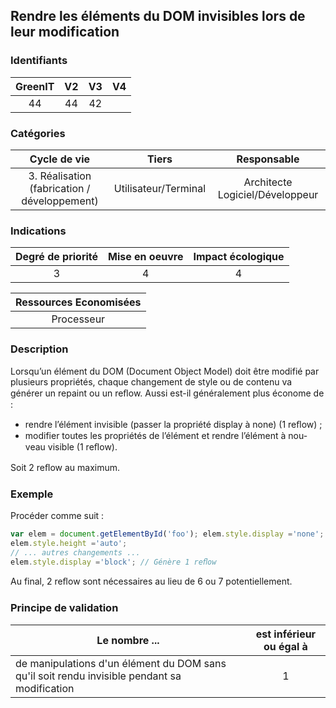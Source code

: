## Rendre les éléments du DOM invisibles lors de leur modification

### Identifiants

| GreenIT |  V2  |  V3  |  V4  |
|:-------:|:----:|:----:|:----:|
|   44   | 44  | 42  |      |

### Catégories

| Cycle de vie |  Tiers  |  Responsable  |
|:---------:|:----:|:----:|
| 3. Réalisation (fabrication / développement) | Utilisateur/Terminal | Architecte Logiciel/Développeur |

### Indications

| Degré de priorité |      Mise en oeuvre       |  Impact écologique    |
|:-------------------:|:-------------------------:|:---------------------:|
| 3 | 4 | 4 |

|Ressources Economisées                                      |
|:----------------------------------------------------------:|
|  Processeur  |

### Description

Lorsqu’un élément du DOM (Document Object Model) doit être modifié par plusieurs propriétés, chaque changement de style ou de contenu va générer un repaint ou un reﬂow. Aussi est-il généralement plus économe de :
 - rendre l’élément invisible (passer la propriété display à none) (1 reﬂow) ;
 - modifier toutes les propriétés de l’élément et rendre l’élément à nou-veau visible (1 reﬂow).

Soit 2 reﬂow au maximum.

### Exemple

Procéder comme suit :
```javascript
var elem = document.getElementById('foo'); elem.style.display ='none'; // Génère 1 reﬂow elem.style.width	='10em';
elem.style.height ='auto';
// ... autres changements ...
elem.style.display ='block'; // Génère 1 reﬂow
```

Au final, 2 reﬂow sont nécessaires au lieu de 6 ou 7 potentiellement.

### Principe de validation

| Le nombre ...     | est inférieur ou égal à   |  
|-------------------|:-------------------------:|
|  de manipulations d'un élément du DOM sans qu'il soit rendu invisible pendant sa modification |  1 |
